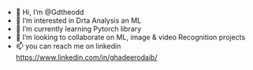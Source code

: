 - 👋 Hi, I’m @Gdtheodd
- 👀 I’m interested in Drta Analysis an ML
- 🌱 I’m currently learning Pytorch library
- 💞️ I’m looking to collaborate on ML, image & video Recognition projects
- 📫 you can reach me on linkedin https://www.linkedin.com/in/ghadeerodaib/ 

<!---
Gdtheodd/Gdtheodd is a ✨ special ✨ repository because its `README.md` (this file) appears on your GitHub profile.
You can click the Preview link to take a look at your changes.
--->
